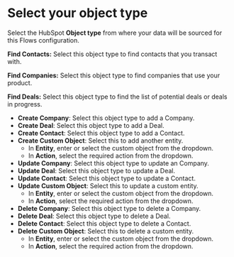 # Select your object type

Select the HubSpot **Object type** from where your data will be sourced for this Flows configuration.

**Find Contacts:** Select this object type to find contacts that you transact with.

**Find Companies:** Select this object type to find companies that use your product.

**Find Deals:** Select this object type to find the list of potential deals or deals in progress.

* **Create Company**: Select this object type to add a Company.&#x20;
* **Create Deal**: Select this object type to add a Deal.
* **Create Contact**: Select this object type to add a Contact.
* **Create Custom Object**: Select this to add another entity.
  * In **Entity**, enter or select the custom object from the dropdown.
  * In **Action**, select the required action from the dropdown.
* **Update Company**: Select this object type to update an Company.&#x20;
* **Update Deal**: Select this object type to update a Deal.
* **Update Contact**: Select this object type to update a Contact.
* **Update Custom Object**: Select this to update a custom entity.
  * In **Entity**, enter or select the custom object from the dropdown.
  * In **Action**, select the required action from the dropdown.
* **Delete Company**: Select this object type to delete a Company.&#x20;
* **Delete Deal**: Select this object type to delete a Deal.
* **Delete Contact**: Select this object type to delete a Contact.
* **Delete Custom Object**: Select this to delete a custom entity.
  * In **Entity**, enter or select the custom object from the dropdown.
  * In **Action**, select the required action from the dropdown.
